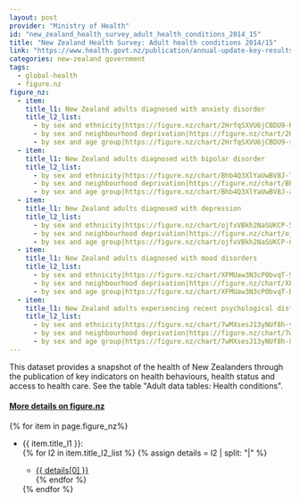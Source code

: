 ```yaml
---
layout: post
provider: "Ministry of Health"
id: "new_zealand_health_survey_adult_health_conditions_2014_15"
title: "New Zealand Health Survey: Adult health conditions 2014/15"
link: "https://www.health.govt.nz/publication/annual-update-key-results-2014-15-new-zealand-health-survey"
categories: new-zealand government
tags:
  - global-health
  - figure.nz
figure_nz:
  - item:
    title_l1: New Zealand adults diagnosed with anxiety disorder
    title_l2_list:
      - by sex and ethnicity|https://figure.nz/chart/2HrfqSXVU6jCBDU9-Kift4dpRjApcQohd
      - by sex and neighbourhood deprivation|https://figure.nz/chart/2HrfqSXVU6jCBDU9-7KEXVBoiAkJs2fHz
      - by sex and age group|https://figure.nz/chart/2HrfqSXVU6jCBDU9-sAs9qKrEe47Ocsed
  - item:
    title_l1: New Zealand adults diagnosed with bipolar disorder
    title_l2_list:
      - by sex and ethnicity|https://figure.nz/chart/Bhb4Q3XlYaUwBV8J-TeQOdfnldt9krPwS
      - by sex and neighbourhood deprivation|https://figure.nz/chart/Bhb4Q3XlYaUwBV8J-Mq5XXjdlpHNqNunM
      - by sex and age group|https://figure.nz/chart/Bhb4Q3XlYaUwBV8J-aC1QXidJrOC3Xhd0
  - item:
    title_l1: New Zealand adults diagnosed with depression
    title_l2_list:
      - by sex and ethnicity|https://figure.nz/chart/ojfxVBkh2NaSUKCP-5ZL3H85O3bYFKrnv
      - by sex and neighbourhood deprivation|https://figure.nz/chart/ojfxVBkh2NaSUKCP-wuuhSJUTFc3Lkndy
      - by sex and age group|https://figure.nz/chart/ojfxVBkh2NaSUKCP-CMfmTHmZqHpqYXeD
  - item:
    title_l1: New Zealand adults diagnosed with mood disorders
    title_l2_list:
      - by sex and ethnicity|https://figure.nz/chart/XFMUaw3N3cP0bvqT-9uuF7UDVFXE1w6aT
      - by sex and neighbourhood deprivation|https://figure.nz/chart/XFMUaw3N3cP0bvqT-inUfJSa7XR1aMXM1
      - by sex and age group|https://figure.nz/chart/XFMUaw3N3cP0bvqT-DT9yTUlMVqCt0dHU
  - item:
    title_l1: New Zealand adults experiencing recent psychological distress
    title_l2_list:
      - by sex and ethnicity|https://figure.nz/chart/7wMXsesJ13yNUf8h-ymD9WwTxiTvQtM3i
      - by sex and neighbourhood deprivation|https://figure.nz/chart/7wMXsesJ13yNUf8h-Uza1yEFSnY3ZP2ns
      - by sex and age group|https://figure.nz/chart/7wMXsesJ13yNUf8h-8vJVZwMo6w5mAfJu
---
```


This dataset provides a snapshot of the health of New Zealanders through the publication of key indicators on health behaviours, health status and access to health care. See the table "Adult data tables: Health conditions".

<h4><u> More details on figure.nz</u></h4>
{% for item in page.figure_nz%}
  <ul class="post-list">
      <li>{{ item.title_l1 }}:</li>
  {% for l2 in item.title_l2_list %}
  	{% assign details = l2 | split: "|" %}
  	<ul class="post-list-l2">
      <li><a href="{{ details[1] }}">{{ details[0] }}</a></li>
  {% endfor %}
   </ul>
{% endfor %}
</ul>

